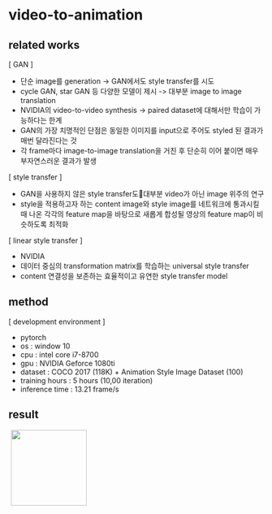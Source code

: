 # video-to-animation


## related works
[ GAN ]
-  단순 image를 generation -> GAN에서도 style transfer를 시도
- cycle GAN, star GAN 등 다양한 모델이 제시 -> 대부분 image to image translation
- NVIDIA의 video-to-video synthesis -> paired dataset에 대해서만 학습이 가능하다는 한계
- GAN의 가장 치명적인 단점은 동일한 이미지를 input으로 주어도 styled 된 결과가 매번 달라진다는 것
- 각 frame마다 image-to-image translation을 거친 후 단순히 이어 붙이면 매우 부자연스러운 결과가 발생

[ style transfer ]
- GAN을 사용하지 않은 style transfer도대부분 video가 아닌 image 위주의 연구
- style을 적용하고자 하는 content image와 style image를 네트워크에 통과시킬 때 나온 각각의 feature map을 바탕으로 새롭게 합성될 영상의 feature map이 비슷하도록 최적화


[ linear style transfer ]
- NVIDIA
- 데이터 중심의 transformation matrix를 학습하는 universal style transfer
- content 연결성을 보존하는 효율적이고 유연한 style transfer model

## method
[ development environment ]
- pytorch
- os : window 10
- cpu : intel core i7-8700
- gpu : NVIDIA Geforce 1080ti
- dataset : COCO 2017 (118K) + Animation Style Image Dataset (100)
- training hours : 5 hours (10,00 iteration)
- inference time : 13.21 frame/s

## result
<img src="doc/spiderman_before.avi" height="149" hspace="5">


